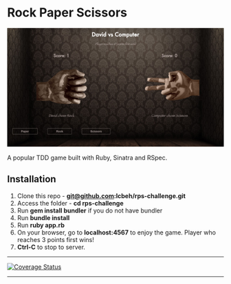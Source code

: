 # Rock Paper Scissors

![alt tag](/public/images/preview.jpg)

A popular TDD game built with Ruby, Sinatra and RSpec.

Installation
-------
1. Clone this repo - **git@github.com:lcbeh/rps-challenge.git**
2. Access the folder - **cd rps-challenge**
3. Run **gem install bundler** if you do not have bundler
4. Run **bundle install**
5. Run **ruby app.rb**
6. On your browser, go to **localhost:4567** to enjoy the game. Player who reaches 3 points first wins!
7. **Ctrl-C** to stop to server.

---
[![Coverage Status](https://coveralls.io/repos/github/makersacademy/rps-challenge/badge.svg?branch=zdajani)](https://coveralls.io/github/makersacademy/rps-challenge?branch=zdajani)

----
